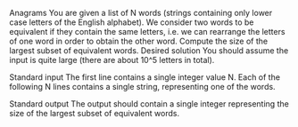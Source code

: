 Anagrams
You are given a list of N words (strings containing only lower case letters of the English alphabet).
We consider two words to be equivalent if they contain the same letters, i.e.
we can rearrange the letters of one word in order to obtain the other word.
Compute the size of the largest subset of equivalent words.
Desired solution
You should assume the input is quite large (there are about 10^5 letters in total).

Standard input
The first line contains a single integer value N.
Each of the following N lines contains a single string, representing one of the words.

Standard output
The output should contain a single integer representing the size of the largest subset of equivalent words.
